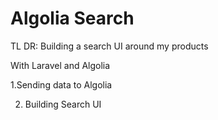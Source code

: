 # Algolia Search

TL DR: Building a search UI around my products

With Laravel and Algolia



1.Sending data to Algolia

2. Building Search UI